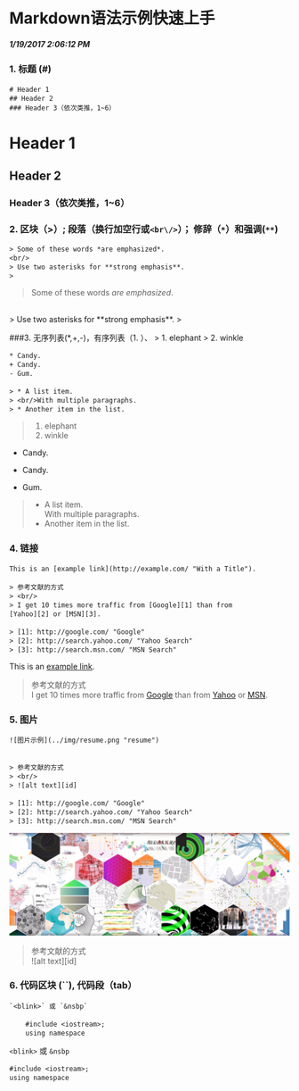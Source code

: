 Markdown语法示例快速上手		
====================
##### 1/19/2017 2:06:12 PM 

### 1. 标题 (#)
	# Header 1
	## Header 2
	### Header 3（依次类推，1~6）

# Header 1
## Header 2
### Header 3（依次类推，1~6）

### 2. 区块（>）; 段落（换行加空行或`<br\/>`）； 修辞（`*`）和强调(`**`)	
	> Some of these words *are emphasized*.
	<br/>
	> Use two asterisks for **strong emphasis**.
	> 

> Some of these words *are emphasized*.
<br/>
> Use two asterisks for **strong emphasis**.
> 

###3. 无序列表(*,+,-)，有序列表（1. ）、
	> 1. elephant
	> 2. winkle
	
	* Candy.
	+ Candy.
	- Gum.
	
	> * A list item.
	> <br/>With multiple paragraphs.
	> * Another item in the list.
	
> 1. elephant
> 2. winkle

* Candy.
+ Candy.
- Gum.

> * A list item.
> <br/>With multiple paragraphs.
> * Another item in the list.

### 4. 链接
	This is an [example link](http://example.com/ "With a Title").
	
	> 参考文献的方式
	> <br/>
	> I get 10 times more traffic from [Google][1] than from
	[Yahoo][2] or [MSN][3].
	
	> [1]: http://google.com/ "Google"
	> [2]: http://search.yahoo.com/ "Yahoo Search"
	> [3]: http://search.msn.com/ "MSN Search"


This is an [example link](http://example.com/ "With a Title").

> 参考文献的方式
> <br/>
> I get 10 times more traffic from [Google][1] than from
[Yahoo][2] or [MSN][3].

> [1]: http://google.com/ "Google"
> [2]: http://search.yahoo.com/ "Yahoo Search"
> [3]: http://search.msn.com/ "MSN Search"

### 5. 图片
	![图片示例](../img/resume.png "resume")
	
	
	> 参考文献的方式
	> <br/>
	> ![alt text][id]
	
	> [1]: http://google.com/ "Google"
	> [2]: http://search.yahoo.com/ "Yahoo Search"
	> [3]: http://search.msn.com/ "MSN Search"

![图片示例](../img/resume.png "resume")


> 参考文献的方式
> <br/>
> ![alt text][id]

> [1]: http://google.com/ "Google"
> [2]: http://search.yahoo.com/ "Yahoo Search"
> [3]: http://search.msn.com/ "MSN Search"


### 6. 代码区块 (``), 代码段（tab）

	`<blink>` 或 `&nsbp`
	
		#include <iostream>;
		using namespace

`<blink>` 或 `&nsbp`

	#include <iostream>;
	using namespace

